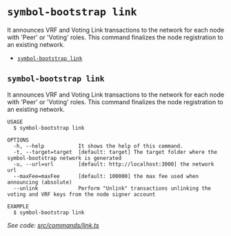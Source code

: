 `symbol-bootstrap link`
=======================

It announces VRF and Voting Link transactions to the network for each node with 'Peer' or 'Voting' roles. This command finalizes the node registration to an existing network.

* [`symbol-bootstrap link`](#symbol-bootstrap-link)

## `symbol-bootstrap link`

It announces VRF and Voting Link transactions to the network for each node with 'Peer' or 'Voting' roles. This command finalizes the node registration to an existing network.

```
USAGE
  $ symbol-bootstrap link

OPTIONS
  -h, --help           It shows the help of this command.
  -t, --target=target  [default: target] The target folder where the symbol-bootstrap network is generated
  -u, --url=url        [default: http://localhost:3000] the network url
  --maxFee=maxFee      [default: 100000] the max fee used when announcing (absolute)
  --unlink             Perform "Unlink" transactions unlinking the voting and VRF keys from the node signer account

EXAMPLE
  $ symbol-bootstrap link
```

_See code: [src/commands/link.ts](https://github.com/nemtech/symbol-bootstrap/blob/v0.3.2/src/commands/link.ts)_
